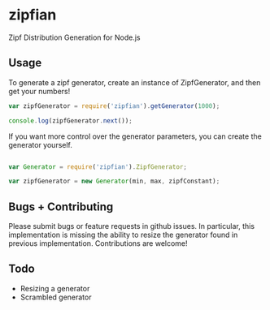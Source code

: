 zipfian
=======

Zipf Distribution Generation for Node.js

Usage
-----

To generate a zipf generator, create an instance of ZipfGenerator, and then get your numbers!

```javascript
var zipfGenerator = require('zipfian').getGenerator(1000);

console.log(zipfGenerator.next());
```

If you want more control over the generator parameters, you can create the generator yourself.

```javascript

var Generator = require('zipfian').ZipfGenerator;

var zipfGenerator = new Generator(min, max, zipfConstant);
```


Bugs + Contributing
-------------------

Please submit bugs or feature requests in github issues. In particular, this implementation
is missing the ability to resize the generator found in previous implementation. Contributions
are welcome!

Todo
----

 - Resizing a generator
 - Scrambled generator
